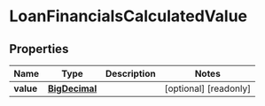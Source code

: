 

# LoanFinancialsCalculatedValue

## Properties

Name | Type | Description | Notes
------------ | ------------- | ------------- | -------------
**value** | [**BigDecimal**](BigDecimal.md) |  |  [optional] [readonly]



